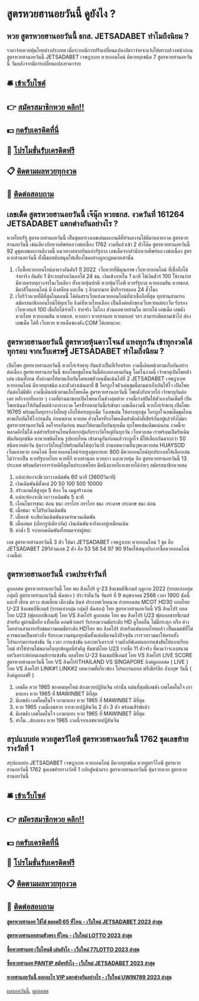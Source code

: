 # สูตรหวยฮานอยวันนี้ ดูยังไง ?
## หวย สูตรหวยฮานอยวันนี้ ธกส. JETSADABET ทำไมถึงนิยม ?
ราคาจ่ายหวยหุ้นไทยต่างประเทศ
เมื่อระบบมีการปรับเปลี่ยนแปลงอัตราจ่ายจะแจ้งให้ทราบล้วงหน้าก่อน สูตรหวยฮานอยวันนี้ JETSADABET เจษฎาเบท หวยออนไลน์ มีหวยทุกชนิด 7 สูตรหวยฮานอยวันนี้ วันหลังจากมีการเปลี่ยนแปลงราคาจ่าย

## 🛎 [เข้าเว็บไซต์](https://bit.ly/3BG5bNw)
## 👉 [สมัครสมาชิกหวย คลิก!!](https://bit.ly/3BG5bNw)
## 💵 [กดรับเครดิตที่นี่](https://bit.ly/3C3mvgS)
## 👑 [โปรโมชั่นรับเครดิตฟรี](https://bit.ly/3C3mvgS)
## 📋 [ติดตามผลหวยทุกงวด](https://bit.ly/3C3mvgS)
## 📱 [ติดต่อสอบถาม](https://bit.ly/3C3mvgS)

## เลขเด็ด สูตรหวยฮานอยวันนี้ เจ๊นุ๊ก หวยธกส. งวดวันที่ 161264 JETSADABET แตกต่างกันอย่างไร ?
หวยไทยรัฐ สูตรหวยฮานอยวันนี้ เป็นชุดตารางเลขเด่นผลงานดีที่ทำผลงานได้ดีมาหลายงวด สูตรหวยฮานอยวันนี้ เช่นเดียวกับหวยศิษย์หลวงพ่อเนื่อง 1762 งวดที่แล้วเข้า 2 ตัวโต๊ด สูตรหวยฮานอยวันนี้ 92 ดูชุดเลขผลงานดีงวดนี้ แนวทางสลากกินแบ่งรัฐบาล เลขเด็ดจากสำนักหวยศิษย์หลวงพ่อเนื่อง สูตรหวยฮานอยวันนี้ ทั้งนี้ขอสนับสนุนให้เสี่ยงโชคอย่างถูกกฎหมายเท่านั้น
1. เว็บซื้อหวยออนไลน์มาแรงอันดับ1 ปี 2022  เว็บหวยที่มีคุณภาพ เว็บหวยออนไลน์ ที่เชื่อถือได้ จ่ายจริง อันดับ 1 มีระบบฝากเงินออโต้ 24 ชม. เงินเข้าภายใน 1 นาที ได้เงินชัวร์ 100 ใช้งานง่าย มีหวยครบทุกวงจรในเว็บเดียว ทั้งหวยหุ้นปกติ หวยหุ้นวีไอพี หวยรัฐบาล หวยออมสิน หวยธกส. มีคาสิโนออนไลน์ มี คิงสล็อต และอื่น ๆ อีกมากมาย มีบริการตลอด 24 ชั่วโมง
2. เว็บริวิวหวยที่ดีที่สุดในตอนนี้ ได้คัดสรรเว็บแท่งหวยออนไลน์ที่น่าเชื่อถือที่สุด ทุกท่านสามารถสมัครสมาชิกออนไลน์ได้ทุกเว็บ ลิงค์ที่หวยไทยเลือก เป็นลิ้งค์หลักของเว็บหวยแต่ละเว็บ รับรองเว็บหวยแท้ 100 เชื่อถือได้จ่ายไว จ่ายจริง ไม่โกง ส่วนคอหวยท่านใด อยากได้ เลขเด็ด เลขดัง หวยไทย หวยออมสิน หวยธกส. หวยลาว หวยฮานอย หวยมาเลย์ ฯลฯ สามารถติดตามเข้าไป ส่องเลขเด็ด ได้ที่ เว็บหวย หวยเด็ดซองดัง.COM ได้เลยนะคะ

## สูตรหวยฮานอยวันนี้ สูตรหวยหุ้นดาวโจนส์ แทงทุกวัน เข้าทุกงวดได้ทุกรอบ จากเว็บเศรษฐี JETSADABET ทำไมถึงนิยม ?
เปิดโพย สูตรหวยฮานอยวันนี้ หวยไก่เจ้าพายุ กันแล้วเป็นที่เรียบร้อย งวดนี้เดินหน้าตามเก็บกันอย่างต่อเนื่อง สูตรหวยฮานอยวันนี้ ชอบโพบชุดไหนวันนี้ต้องลองตามกันดู โดยในงวดนี้ เจ้าพายุเปิดโพยตัวเด่น เน้นทั้งบน ทั้งล่างมาให้ตามเก็บกันโดยเลขตัวบนนั้นเน้นไปที่ 2 JETSADABET เจษฎาเบท หวยออนไลน์ มีหวยทุกชนิด และตัวล่างเน้นมาที่ 8 ใครถูกใจตัวเด่นชุดนี้ตามมาเก็บกันให้ไว
เปิดโพยกันต่อไม่มีพัก งวดนี้เดินหน้าตามเก็บโพยเด็ด สูตรหวยฮานอยวันนี้ โพยดังกับหวยไก่ เจ้าพายุกันต่อเลย หลังจากที่หลาย ๆ งวดที่ผ่านมาชอบเปิดโพยมาในช่วงสุดท้าย งวดนี้เร่งสปีดให้ตัวเองกันเต็มที่ เปิดโพยเน้นมาให้กันตั้งแต่ช่วงกลางงวด ใครที่รอตามวันนี้เร่เข้ามา
เลขเด็ดงวดนี้ หวยไก่เจ้าพายุ เปิดโพย 16765 พร้อมเก็บทุกรางวัลใหญ่ เก็บให้ครบทุกเม็ด วิ่งเลขเด่น ให้ครบทุกชุด ใครถูกใจเลขเด็ดชุดไหนตามเก็บกันให้ไวก่อนอั้น ก่อนพลาด หวยสด ส่วนใครที่รอโพยเด็ดสำนักดังที่เชียร์กันอยู่แล้วยังไม่มา สูตรหวยฮานอยวันนี้ อดใจรอกันก่อน ขนมาให้ตามเก็บกันทุกเม็ด ทุกโพยเช่นเดิมแน่นอน งวดนี้จะพลาดอีกไม่ได้ แต่สำหรับท่านไหนที่อยากลุ้นกับรางวัลใหญ่กันทุกวัน เว็บหวยสด เราพร้อมเปิดรับเดิมพันกันทุกชนิด หาหวยชนิดไหน รูปแบบไหน เข้ามาดูกันก่อนแล้วจะถูกใจ มีให้เลือกกันมากกว่า 50 ชนิดหวยต่อวัน ลุ้นรางวัลใหญ่ไปพร้อมกันได้ทุกวินาที
อ่านบทความอื่นๆของหวยสด
HUAYSOD เว็บแทงหวย ออนไลน์ ซื้อหวยออนไลน์จ่ายสูงสุดบาทละ 800 มีหวยออนไลน์ทุกประเภทให้เลือกเล่น ไม่ว่าจะเป็น หวยรัฐบาลไทย หวยยี่กี หวยฮานอย หวยลาว และหวยหุ้น อีก สูตรหวยฮานอยวันนี้ 13 ประเทศ พร้อมอัตราการจ่ายดีที่สุดในประเทศไทย มีหนึ่งบาทก็เเทงหวยได้ง่ายๆ สมัครสมาชิกหวยสด
1. เเต่ละห้องจะมีเวลาวางเดิมพัน 60 นาที (3600วินาที)
2. เงินเดิมพันมีตั้งเเต่ 20 50 100 500 10000
3. สร้างเกมได้สูงสุด 5 ห้อง ใน เมนูสร้างเกม
4. เเต่ละห้องจะมีเวลาวางเดิมพัน 5 นาที
5. เงื่อนไขการชนะ ค้อน ชนะ กรรไกร กรรไกร ชนะ กระดาษ กระดาษ ชนะ ค้อน
6. เมื่อชนะ จะได้รับเงินเดิมพัน
7. เมื่อเเพ้ จะเสียเงินเดิมพันตามจำนวนเดิมพัน
8. เมื่อเสมอ (เลือกรูปเดียวกัน) เงินเดิมพันจะยังคงอยู่เหมือนเดิม
9. ค่าน้ำ 5 จากยอดเดิมพันทั้งหมดจากผู้ชนะ

เลข สูตรหวยฮานอยวันนี้ 3 ตัว ให้มา JETSADABET เจษฎาเบท หวยออนไลน์ 1 ชุด คือ JETSADABET 291ส่วนเลข 2 ตัว คือ 53 58 54 97 90 91ขอให้สนุกกับการซื้อหวยออนไลน์งวดนี้ค่ะ

## สูตรหวยฮานอยวันนี้ งวดประจำวันที่
ดูบอลสด สูตรหวยฮานอยวันนี้ ไทย พบ สิงคโปร์ ยู-23 ชิงแชมป์ซีเกมส์ ฤดูกาล 2022 (รอบแบ่งกลุ่ม กลุ่มบี สูตรหวยฮานอยวันนี้ นัดสอง ) ประจำคืนวัน จันทร์ ที่ 9 พฤษภาคม 2566 เวลา 1900 นัดนี้แตะที่ เธียน ตรวง สเตเดี้ยม เมืองนัม ดินห์ ประเทศเวียดนาม ถ่ายทอดสด MCOT HD30
บอลไทย U-23 ชิงแชมป์ซีเกมส์ (รอบแบ่งกลุ่ม กลุ่มบี นัดสอง)
ไทย สูตรหวยฮานอยวันนี้ VS สิงคโปร์
บอลไทย U23 (ฟุตบอลซีเกมส์) ไทย VS สิงคโปร์
ดูบอลสด ไทย พบ สิงคโปร์ U23 ฟุตบอลชายซีเกมส์ สำหรับ ดูผ่านมือถือ แท็บเล็ต คอมพิวเตอร์ รับรองความชัดระดับ HD ดูไหลลื่น ไม่มีกระตุก หรือ ค้าง โดยท่านสามารถรับชมความคมชัดระดับ HDไทย พบ สิงคโปร์ สำหรับแฟนบอลไทยแล้ว เป็นแมตช์ที่ไม่ควรพลาดเป็นอย่างยิ่ง รับรองความสนุกทุกนัดตั้งแต่อดีตจนถึงปัจจุบัน เรารวบรวมมาให้ครบทั้งโปรแกรมการแข่งขัน วัน เวลา การแข่งขัน และบทวิเคราะห์ รวมถึงอัฟเดทผลการแข่งขันให้แบบเรียลไทม์ ทำให้ท่านไม่พลาดในทุกข้อมูลที่สำคัญ
ทีมชาติไทย U23 รายชื่อ 11 ตัวจริง ที่คาดว่าจะลงสนาม
บทวิเคราะห์ก่อนเกมส์การแข่งขัน บอลไทย U-23 ชิงแชมป์ซีเกมส์ ไทย VS สิงคโปร์
LIVE SCORE สูตรหวยฮานอยวันนี้ ไทย VS สิงคโปร์THAILAND VS SINGAPORE
ลิงค์ดูบอลสด ( LIVE ) ไทย VS สิงคโปร์
LINK#1 
LINK#2 
บทความที่เกี่ยวข้อง
โปรแกรมบอล พรีเมียร์ลีก อังกฤษ วันนี้ ( ลิงค์ดูบอลฟรี )
1. เลขด็ด หวย 1965 ของคนยุคใหม่ ต้องหวยปฏิทินจีน เท่านั้น แม่นที่สุดมีเลขดัง เลขโดดในใจ เอามาแทง หวย 1965 ที่ MAWINBET ดีที่สุด
2. มีเลขดัง เลขโดดในใจ เอามาแทง หวย 1965 ที่ MAWINBET ดีที่สุด
3. หวย 1965 งวดนี้เลขสวย จากหวยปฏิทินจีน 2 ตัว 3 ตัว พร้อมเสิร์ฟแล้ว
4. มีเลขดัง เลขโดดในใจ เอามาแทง หวย 1965 ที่ MAWINBET ดีที่สุด
5. ทำไม…ต้องแทง หวย 1965 งวดนี้จากเลขหวยปฏิทินจีน

## สรุปแบบย่อ หวยสูตรวีไอพี สูตรหวยฮานอยวันนี้ 1762 ชุดเลขท้ายรางวัลที่ 1
สรุปแบบย่อ JETSADABET เจษฎาเบท หวยออนไลน์ มีหวยทุกชนิด หวยสูตรวีไอพี สูตรหวยฮานอยวันนี้ 1762 ชุดเลขท้ายรางวัลที่ 1 กลับสู่หน้าแรก สูตรหวยฮานอยวันนี้ ลุ้นรวยหวย สูตรหวยฮานอยวันนี้

## 🛎 [เข้าเว็บไซต์](https://bit.ly/3BG5bNw)
## 👉 [สมัครสมาชิกหวย คลิก!!](https://bit.ly/3BG5bNw)
## 💵 [กดรับเครดิตที่นี่](https://bit.ly/3C3mvgS)
## 👑 [โปรโมชั่นรับเครดิตฟรี](https://bit.ly/3C3mvgS)
## 📋 [ติดตามผลหวยทุกงวด](https://bit.ly/3C3mvgS)
## 📱 [ติดต่อสอบถาม](https://bit.ly/3C3mvgS)

#### [สูตรหวยฮานอย ใช้ได้ ตลอดปี 65 ที่ไหน - เว็บใหม่ JETSADABET 2023 ล่าสุด](https://atom.io/themes/สูตรหวยฮานอย%20ใช้ได้%20ตลอดปี%2065%20ที่ไหน%20-%20เว็บใหม่%20jetsadabet%202023%20ล่าสุด)
#### [สูตรหวยฮานอยสามตัวตรง ที่ไหน - เว็บใหม่ LOTTO 2023 ล่าสุด](https://atom.io/themes/สูตรหวยฮานอยสามตัวตรง%20ที่ไหน%20-%20เว็บใหม่%20lotto%202023%20ล่าสุด)
#### [ซื้อหวยฮานอย เว็บไหนดี เล่นยังไง - เว็บใหม่ 77LOTTO 2023 ล่าสุด](https://atom.io/themes/ซื้อหวยฮานอย%20เว็บไหนดี%20เล่นยังไง%20-%20เว็บใหม่%2077lotto%202023%20ล่าสุด)
#### [ซื้อหวยฮานอย PANTIP สมัครยังไง - เว็บใหม่ JETSADABET 2023 ล่าสุด](https://atom.io/themes/ซื้อหวยฮานอย%20pantip%20สมัครยังไง%20-%20เว็บใหม่%20jetsadabet%202023%20ล่าสุด)
#### [หวยฮานอยวันนี้ ออกอะไร VIP แตกต่างกันอย่างไร - เว็บใหม่ UWIN789 2023 ล่าสุด](https://atom.io/themes/หวยฮานอยวันนี้%20ออกอะไร%20vip%20แตกต่างกันอย่างไร%20-%20เว็บใหม่%20uwin789%202023%20ล่าสุด)

[ผลบอลวันนี้](https://siamsport.tv "ผลบอลวันนี้"), [ดูบอลสด](https://siamsport.tv/ดูบอลสด "ดูบอลสด")